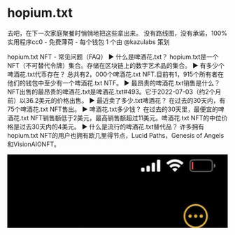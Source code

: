 # hopium.txt

去吧，在下一次家庭聚餐时悄悄地把这些拿出来。 没有路线图，没有承诺，100% 实用程序cc0 - 免费薄荷 - 每个钱包 1 个由 @kazulabs 策划

hopium.txt NFT - 常见问题（FAQ）
▶ 什么是啤酒花.txt？
hopium.txt是一个NFT（不可替代令牌）集合。存储在区块链上的数字艺术品的集合。
▶ 有多少个啤酒花.txt代币存在？
总共有2，000个啤酒花.txt NFT.目前有1，915个所有者在他们的钱包中至少有一个啤酒花.txt NTF。
▶ 最昂贵的啤酒花.txt销售是什么？
NFT出售的最昂贵的啤酒花.txt是啤酒花.txt#493。它于2022-07-03（约2个月前）以36.2美元的价格出售。
▶ 最近卖了多少.txt啤酒花？
在过去的30天内，有75个啤酒花.txt NFT售出。
▶ 啤酒花.txt多少钱？
在过去的30天里，最便宜的啤酒花.txt NFT销售额低于2美元，最高销售额超过11美元。啤酒花.txt NFT的中位价格是过去30天内的4美元。
▶ 什么是流行的啤酒花.txt替代品？
许多拥有hopium.txt NFT的用户也拥有欧几里得节点，Lucid Paths，Genesis of Angels和VisionAIONFT。

![nft](191f9debde292208801f32458b62a4d2.webp)
